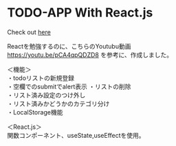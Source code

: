 # TODO-APP With React.js　　

Check out  [here](https://shio-max.github.io/todo-app/)

Reactを勉強するのに、こちらのYoutubu動画　https://youtu.be/pCA4qpQDZD8
を参考に、作成しました。

＜機能＞  
・todoリストの新規登録   
・空欄でのsubmitでalert表示
・リストの削除   
・リスト済み設定のつけ外し   
・リスト済みかどうかのカテゴリ分け    
・LocalStorage機能   

＜React.js＞  
関数コンポーネント、useState,useEffectを使用。  
